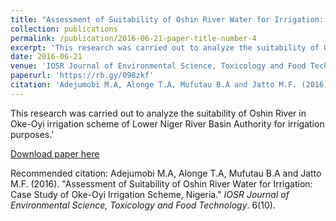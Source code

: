 ```yaml
---
title: "Assessment of Suitability of Oshin River Water for Irrigation: Case Study of Oke-Oyi Irrigation Scheme, Nigeria"
collection: publications
permalink: /publication/2016-06-21-paper-title-number-4
excerpt: 'This research was carried out to analyze the suitability of Oshin River in Oke-Oyi irrigation scheme of Lower Niger River Basin Authority for irrigation purposes.'
date: 2016-06-21
venue: 'IOSR Journal of Environmental Science, Toxicology and Food Technology'
paperurl: 'https://rb.gy/098zkf'
citation: 'Adejumobi M.A, Alonge T.A, Mufutau B.A and Jatto M.F. (2016). &quot; Assessment of Suitability of Oshin River Water for Irrigation: Case Study of Oke-Oyi Irrigation Scheme, Nigeria.&quot; <i>IOSR Journal of Environmental Science, Toxicology and Food Technology</i>. 6(10).'
---
```

This research was carried out to analyze the suitability of Oshin River in Oke-Oyi irrigation scheme of Lower Niger River Basin Authority for irrigation purposes.'

[Download paper here](https://rb.gy/098zkf)

Recommended citation: Adejumobi M.A, Alonge T.A, Mufutau B.A and Jatto M.F. (2016). "Assessment of Suitability of Oshin River Water for Irrigation: Case Study of Oke-Oyi Irrigation Scheme, Nigeria." <i>IOSR Journal of Environmental Science, Toxicology and Food Technology</i>. 6(10).
